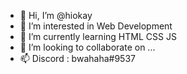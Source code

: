 - 👋 Hi, I’m @hiokay
- 👀 I’m interested in Web Development
- 🌱 I’m currently learning HTML CSS JS
- 💞️ I’m looking to collaborate on ...
- 📫 Discord : bwahaha#9537

<!---
hiokay/hiokay is a ✨ special ✨ repository because its `README.md` (this file) appears on your GitHub profile.
You can click the Preview link to take a look at your changes.
--->
